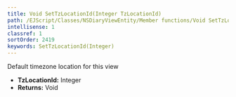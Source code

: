 ```yaml
---
title: Void SetTzLocationId(Integer TzLocationId)
path: /EJScript/Classes/NSDiaryViewEntity/Member functions/Void SetTzLocationId(Integer p_0)
intellisense: 1
classref: 1
sortOrder: 2419
keywords: SetTzLocationId(Integer)
---
```



Default timezone location for this view



* **TzLocationId:** Integer
* **Returns:** Void


